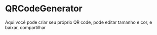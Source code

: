 # QRCodeGenerator
Aqui você pode criar seu próprio QR code, pode editar tamanho e cor, e baixar, compartilhar
